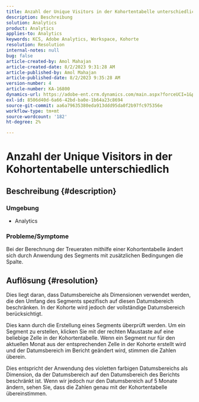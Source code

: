 ```yaml
---
title: Anzahl der Unique Visitors in der Kohortentabelle unterschiedlich
description: Beschreibung
solution: Analytics
product: Analytics
applies-to: Analytics
keywords: KCS, Adobe Analytics, Workspace, Kohorte
resolution: Resolution
internal-notes: null
bug: false
article-created-by: Amol Mahajan
article-created-date: 8/2/2023 9:31:28 AM
article-published-by: Amol Mahajan
article-published-date: 8/2/2023 9:35:28 AM
version-number: 4
article-number: KA-16800
dynamics-url: https://adobe-ent.crm.dynamics.com/main.aspx?forceUCI=1&pagetype=entityrecord&etn=knowledgearticle&id=0ff79d59-1731-ee11-bdf3-6045bd006b3d
exl-id: 8506d40d-6a66-42bd-ba0e-1b64a23c8694
source-git-commit: aa6a79635380eda913ddd95da0f2b97fc975356e
workflow-type: tm+mt
source-wordcount: '182'
ht-degree: 2%

---
```


# Anzahl der Unique Visitors in der Kohortentabelle unterschiedlich

## Beschreibung {#description}


### <b>Umgebung</b>

- Analytics




### <b>Probleme/Symptome</b>

Bei der Berechnung der Treueraten mithilfe einer Kohortentabelle ändert sich durch Anwendung des Segments mit zusätzlichen Bedingungen die Spalte.


## Auflösung {#resolution}


Dies liegt daran, dass Datumsbereiche als Dimensionen verwendet werden, die den Umfang des Segments spezifisch auf diesen Datumsbereich beschränken. In der Kohorte wird jedoch der vollständige Datumsbereich berücksichtigt.

Dies kann durch die Erstellung eines Segments überprüft werden. Um ein Segment zu erstellen, klicken Sie mit der rechten Maustaste auf eine beliebige Zelle in der Kohortentabelle. Wenn ein Segment nur für den aktuellen Monat aus der entsprechenden Zelle in der Kohorte erstellt wird und der Datumsbereich im Bericht geändert wird, stimmen die Zahlen überein.

Dies entspricht der Anwendung des violetten farbigen Datumsbereichs als Dimension, da der Datumsbereich auf den Datumsbereich des Berichts beschränkt ist. Wenn wir jedoch nur den Datumsbereich auf 5 Monate ändern, sehen Sie, dass die Zahlen genau mit der Kohortentabelle übereinstimmen.
